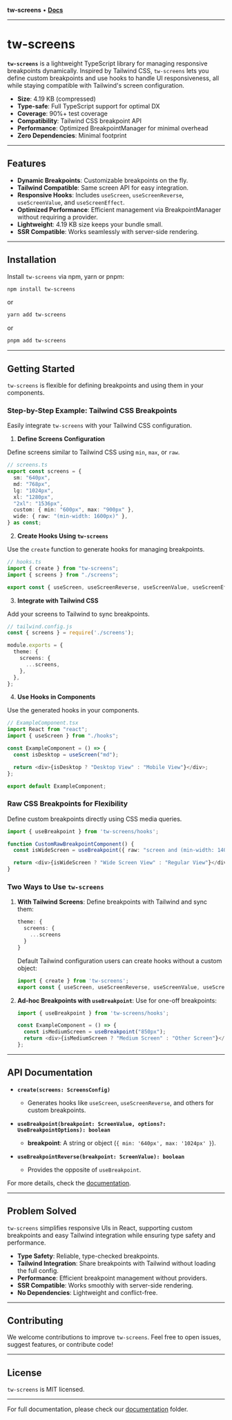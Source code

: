 **tw-screens** • [**Docs**](./docs/README.md)

***

# tw-screens

**`tw-screens`** is a lightweight TypeScript library for managing responsive breakpoints dynamically. Inspired by Tailwind CSS, `tw-screens` lets you define custom breakpoints and use hooks to handle UI responsiveness, all while staying compatible with Tailwind's screen configuration.

- **Size**: 4.19 KB (compressed)
- **Type-safe**: Full TypeScript support for optimal DX
- **Coverage**: 90%+ test coverage
- **Compatibility**: Tailwind CSS breakpoint API
- **Performance**: Optimized BreakpointManager for minimal overhead
- **Zero Dependencies**: Minimal footprint

---

## Features

- **Dynamic Breakpoints**: Customizable breakpoints on the fly.
- **Tailwind Compatible**: Same screen API for easy integration.
- **Responsive Hooks**: Includes `useScreen`, `useScreenReverse`, `useScreenValue`, and `useScreenEffect`.
- **Optimized Performance**: Efficient management via BreakpointManager without requiring a provider.
- **Lightweight**: 4.19 KB size keeps your bundle small.
- **SSR Compatible**: Works seamlessly with server-side rendering.

---

## Installation

Install `tw-screens` via npm, yarn or pnpm:

```sh
npm install tw-screens
```

or

```sh
yarn add tw-screens
```

or

```sh
pnpm add tw-screens
```

---

## Getting Started

`tw-screens` is flexible for defining breakpoints and using them in your components.

### Step-by-Step Example: Tailwind CSS Breakpoints

Easily integrate `tw-screens` with your Tailwind CSS configuration.

1. **Define Screens Configuration**

Define screens similar to Tailwind CSS using `min`, `max`, or `raw`.

```typescript
// screens.ts
export const screens = {
  sm: "640px",
  md: "768px",
  lg: "1024px",
  xl: "1280px",
  "2xl": "1536px",
  custom: { min: "600px", max: "900px" },
  wide: { raw: "(min-width: 1600px)" },
} as const;
```

2. **Create Hooks Using `tw-screens`**

Use the `create` function to generate hooks for managing breakpoints.

```typescript
// hooks.ts
import { create } from "tw-screens";
import { screens } from "./screens";

export const { useScreen, useScreenReverse, useScreenValue, useScreenEffect } = create(screens);
```

3. **Integrate with Tailwind CSS**

Add your screens to Tailwind to sync breakpoints.

```typescript
// tailwind.config.js
const { screens } = require('./screens');

module.exports = {
  theme: {
    screens: {
      ...screens,
    },
  },
};
```

4. **Use Hooks in Components**

Use the generated hooks in your components.

```typescript
// ExampleComponent.tsx
import React from "react";
import { useScreen } from "./hooks";

const ExampleComponent = () => {
  const isDesktop = useScreen("md");

  return <div>{isDesktop ? "Desktop View" : "Mobile View"}</div>;
};

export default ExampleComponent;
```

### Raw CSS Breakpoints for Flexibility

Define custom breakpoints directly using CSS media queries.

```typescript
import { useBreakpoint } from 'tw-screens/hooks';

function CustomRawBreakpointComponent() {
  const isWideScreen = useBreakpoint({ raw: "screen and (min-width: 1400px)" });

  return <div>{isWideScreen ? "Wide Screen View" : "Regular View"}</div>;
}
```

### Two Ways to Use `tw-screens`

1. **With Tailwind Screens**: Define breakpoints with Tailwind and sync them:

   ```typescript
   theme: {
     screens: {
       ...screens
     }
   }
   ```

   Default Tailwind configuration users can create hooks without a custom object:

   ```typescript
   import { create } from 'tw-screens';
   export const { useScreen, useScreenReverse, useScreenValue, useScreenEffect } = create();
   ```

2. **Ad-hoc Breakpoints with `useBreakpoint`**: Use for one-off breakpoints:

   ```typescript
   import { useBreakpoint } from 'tw-screens/hooks';

   const ExampleComponent = () => {
     const isMediumScreen = useBreakpoint("850px");
     return <div>{isMediumScreen ? "Medium Screen" : "Other Screen"}</div>;
   };
   ```

---

## API Documentation

- **`create(screens: ScreensConfig)`**
  - Generates hooks like `useScreen`, `useScreenReverse`, and others for custom breakpoints.

- **`useBreakpoint(breakpoint: ScreenValue, options?: UseBreakpointOptions): boolean`**
  - **breakpoint**: A string or object (`{ min: '640px', max: '1024px' }`).

- **`useBreakpointReverse(breakpoint: ScreenValue): boolean`**
  - Provides the opposite of `useBreakpoint`.

For more details, check the [documentation](./docs).

---

## Problem Solved

`tw-screens` simplifies responsive UIs in React, supporting custom breakpoints and easy Tailwind integration while ensuring type safety and performance.

- **Type Safety**: Reliable, type-checked breakpoints.
- **Tailwind Integration**: Share breakpoints with Tailwind without loading the full config.
- **Performance**: Efficient breakpoint management without providers.
- **SSR Compatible**: Works smoothly with server-side rendering.
- **No Dependencies**: Lightweight and conflict-free.

---

## Contributing

We welcome contributions to improve `tw-screens`. Feel free to open issues, suggest features, or contribute code!

---

## License

`tw-screens` is MIT licensed.

---

For full documentation, please check our [documentation](./docs/README.md) folder.

